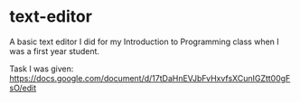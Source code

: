 # text-editor
A basic text editor I did for my Introduction to Programming class when I was a first year student.

Task I was given: https://docs.google.com/document/d/17tDaHnEVJbFvHxvfsXCunIGZtt00gFsO/edit
